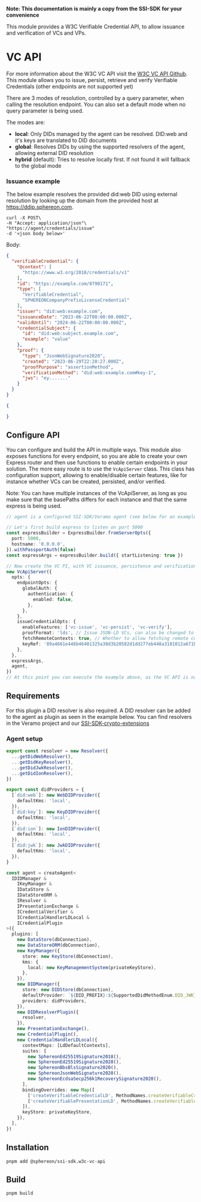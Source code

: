 **Note: This documentation is mainly a copy from the SSI-SDK for your convenience**

This module provides a W3C Verifiable Credential API, to allow issuance and verification of VCs and VPs.

# VC API

For more information about the W3C VC API visit
the [W3C VC API Github](https://w3c-ccg.github.io/vc-api/).
This module allows you to issue, persist, retrieve and verify Verifiable Credentials (other endpoints are not supported yet)

There are 3 modes of resolution, controlled by a query parameter, when calling the resolution endpoint. You can also set
a default mode when no query parameter is being used.

The modes are:

- **local**: Only DIDs managed by the agent can be resolved. DID:web and it's keys are translated to DID documents
- **global**: Resolves DIDs by using the supported resolvers of the agent, allowing external DID resolution
- **hybrid** (default): Tries to resolve locally first. If not found it will fallback to the global mode

### Issuance example

The below example resolves the provided did:web DID using external resolution by looking up the domain from the provided
host at https://ddip.sphereon.com.

```shell
curl -X POST\
-H "Accept: application/json"\
"https://agent/credentials/issue"
-d '<json body below>'
```
Body:
```json
{
  "verifiableCredential": {
    "@context": [
      "https://www.w3.org/2018/credentials/v1"
    ],
    "id": "https://example.com/8790171",
    "type": [
      "VerifiableCredential",
      "SPHEREONCompanyPrefixLicenseCredential"
    ],
    "issuer": "did:web:example.com",
    "issuanceDate": "2023-06-22T00:00:00.000Z",
    "validUntil": "2024-06-22T00:00:00.000Z",
    "credentialSubject": {
      "id": "did:web:subject.example.com",
      "example": "value"
    },
    "proof": {
      "type": "JsonWebSignature2020",
      "created": "2023-06-29T22:20:27.000Z",
      "proofPurpose": "assertionMethod",
      "verificationMethod": "did:web:example.com#key-1",
      "jws": "ey......."
    }
  }
}
```

```json
{

}
```


## Configure API

You can configure and build the API in multiple ways. This module also exposes functions for every endpoint, so you are
able to create your own Express router and then use functions to enable certain endpoints in your solution. The more
easy route is to use the `VcApiServer` class. This class has configuration support, allowing to enable/disable
certain features, like for instance whether VCs can be created, persisted, and/or verified.

Note: You can have multiple instances of the VcApiServer, as long as you make sure that the basePaths differs
for each instance and that the same express is being used.

```typescript
// agent is a configured SSI-SDK/Veramo agent (see below for an example)

// Let's first build express to listen on port 5000
const expressBuilder = ExpressBuilder.fromServerOpts({
  port: 5000,
  hostname: '0.0.0.0',
}).withPassportAuth(false)
const expressArgs = expressBuilder.build({ startListening: true })

// Now create the VC PI, with VC issuance, persistence and verification enabled and authentication disabled
new VcApiServer({
  opts: {
    endpointOpts: {
      globalAuth: {
        authentication: {
          enabled: false,
        },
      },
    },
    issueCredentialOpts: {
      enableFeatures: ['vc-issue', 'vc-persist', 'vc-verify'],
      proofFormat: 'lds', // Issue JSON-LD VCs, can also be changed to `jwt`
      fetchRemoteContexts: true, // Whether to allow fetching remote contexts, mainly used when verifying VCs
      keyRef: '89a4661e446b46401325a38d3b20582d1dd277eb448a3181012a671b7ae15837', // The key to use when signing VCs
    },
  },
  expressArgs,
  agent,
})
// At this point you can execute the example above, as the VC API is now listening on port 5000
```

## Requirements

For this plugin a DID resolver is also required. A DID resolver can be added to the agent as plugin as seen in the
example below. You can find resolvers in the Veramo project and our
[SSI-SDK-crypto-extensions](https://github.com/Sphereon-Opensource/SSI-SDK-crypto-extensions.git)

### Agent setup

```typescript
export const resolver = new Resolver({
  ...getDidWebResolver(),
  ...getDidKeyResolver(),
  ...getDidJwkResolver(),
  ...getDidIonResolver(),
})

export const didProviders = {
  [`did:web`]: new WebDIDProvider({
    defaultKms: 'local',
  }),
  [`did:key`]: new KeyDIDProvider({
    defaultKms: 'local',
  }),
  [`did:ion`]: new IonDIDProvider({
    defaultKms: 'local',
  }),
  [`did:jwk`]: new JwkDIDProvider({
    defaultKms: 'local',
  }),
}

const agent = createAgent<
  IDIDManager &
    IKeyManager &
    IDataStore &
    IDataStoreORM &
    IResolver &
    IPresentationExchange &
    ICredentialVerifier &
    ICredentialHandlerLDLocal &
    ICredentialPlugin
>({
  plugins: [
    new DataStore(dbConnection),
    new DataStoreORM(dbConnection),
    new KeyManager({
      store: new KeyStore(dbConnection),
      kms: {
        local: new KeyManagementSystem(privateKeyStore),
      },
    }),
    new DIDManager({
      store: new DIDStore(dbConnection),
      defaultProvider: `${DID_PREFIX}:${SupportedDidMethodEnum.DID_JWK}`,
      providers: didProviders,
    }),
    new DIDResolverPlugin({
      resolver,
    }),
    new PresentationExchange(),
    new CredentialPlugin(),
    new CredentialHandlerLDLocal({
      contextMaps: [LdDefaultContexts],
      suites: [
        new SphereonEd25519Signature2018(),
        new SphereonEd25519Signature2020(),
        new SphereonBbsBlsSignature2020(),
        new SphereonJsonWebSignature2020(),
        new SphereonEcdsaSecp256k1RecoverySignature2020(),
      ],
      bindingOverrides: new Map([
        ['createVerifiableCredentialLD', MethodNames.createVerifiableCredentialLDLocal],
        ['createVerifiablePresentationLD', MethodNames.createVerifiablePresentationLDLocal],
      ]),
      keyStore: privateKeyStore,
    }),
  ],
})
```

## Installation

```shell
pnpm add @sphereon/ssi-sdk.w3c-vc-api
```

## Build

```shell
pnpm build
```
